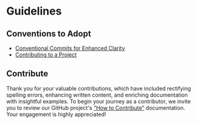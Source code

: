# **Guidelines**

## Conventions to Adopt
- [Conventional Commits for Enhanced Clarity](./docs/conventional_commits.md)
- [Contributing to a Project](./docs/contribution.md)


## Contribute

Thank you for your valuable contributions, which have included rectifying spelling errors, enhancing written content, and enriching documentation with insightful examples. To begin your journey as a contributor, we invite you to review our GitHub project's ["How to Contribute"](./docs/CONTRIBUTION.md) documentation. Your engagement is highly appreciated!
